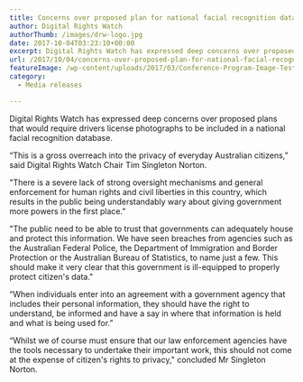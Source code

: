 ```yaml
---
title: Concerns over proposed plan for national facial recognition database
author: Digital Rights Watch
authorThumb: /images/drw-logo.jpg
date: 2017-10-04T03:23:10+00:00
excerpt: Digital Rights Watch has expressed deep concerns over proposed plans that would require drivers license photographs to be included in a national facial recognition database.
url: /2017/10/04/concerns-over-proposed-plan-for-national-facial-recognition-database/
featureImage: /wp-content/uploads/2017/03/Conference-Program-Image-Test4.png
category:
  - Media releases

---
```

Digital Rights Watch has expressed deep concerns over proposed plans that would require drivers license photographs to be included in a national facial recognition database.

&#8220;This is a gross overreach into the privacy of everyday Australian citizens,&#8221; said Digital Rights Watch Chair Tim Singleton Norton.

"There is a severe lack of strong oversight mechanisms and general enforcement for human rights and civil liberties in this country, which results in the public being understandably wary about giving government more powers in the first place."

"The public need to be able to trust that governments can adequately house and protect this information. We have seen breaches from agencies such as the Australian Federal Police, the Department of Immigration and Border Protection or the Australian Bureau of Statistics, to name just a few. This should make it very clear that this government is ill-equipped to properly protect citizen's data."

&#8220;When individuals enter into an agreement with a government agency that includes their personal information, they should have the right to understand, be informed and have a say in where that information is held and what is being used for.&#8221;

&#8220;Whilst we of course must ensure that our law enforcement agencies have the tools necessary to undertake their important work, this should not come at the expense of citizen's rights to privacy," concluded Mr Singleton Norton.
